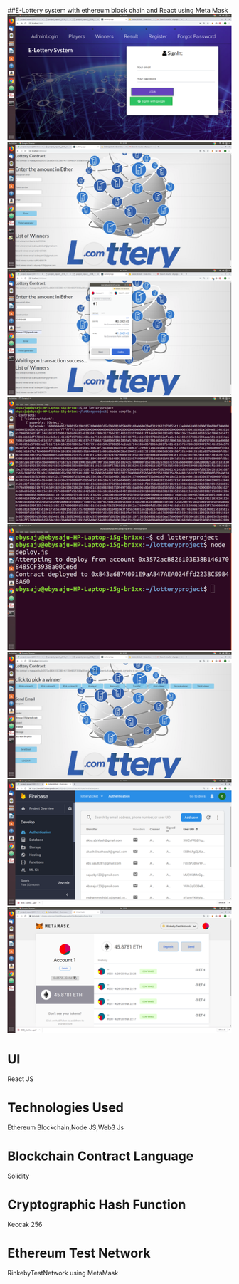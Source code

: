 ##E-Lottery system with ethereum block chain and React using Meta Mask
![My Image](homepage.png)
![My Image](home1.png)
![My Image](metamask.png)
![My Image](compile.png)
![My Image](deploy.png)
![My Image](admin.png)
![My Image](firebase.png)
![My Image](metamaskimage.png)

# UI
  React JS
# Technologies Used
  Ethereum Blockchain,Node JS,Web3 Js
# Blockchain Contract Language
  Solidity
# Cryptographic Hash Function
  Keccak 256
# Ethereum Test Network
  RinkebyTestNetwork using MetaMask
